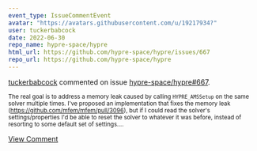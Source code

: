 ```yaml
---
event_type: IssueCommentEvent
avatar: "https://avatars.githubusercontent.com/u/19217934?"
user: tuckerbabcock
date: 2022-06-30
repo_name: hypre-space/hypre
html_url: https://github.com/hypre-space/hypre/issues/667
repo_url: https://github.com/hypre-space/hypre
---
```


<a href='https://github.com/tuckerbabcock' target='_blank'>tuckerbabcock</a> commented on issue <a href='https://github.com/hypre-space/hypre/issues/667' target='_blank'>hypre-space/hypre#667</a>.

<small>The real goal is to address a memory leak caused by calling `HYPRE_AMSSetup` on the same solver multiple times. I've proposed an implementation that fixes the memory leak (https://github.com/mfem/mfem/pull/3096), but if I could read the solver's settings/properties I'd be able to reset the solver to whatever it was before, instead of resorting to some default set of settings....</small>

<a href='https://github.com/hypre-space/hypre/issues/667' target='_blank'>View Comment</a>